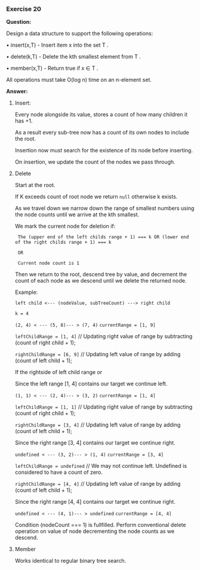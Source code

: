 ### Exercise 20

**Question:** 

Design a data structure to support the following operations:

• insert(x,T) - Insert item x into the set T .

• delete(k,T) - Delete the kth smallest element from T .

• member(x,T) - Return true if x ∈ T .


All operations must take O(log n) time on an n-element set.

**Answer:** 

1. Insert: 

    Every node alongside its value, stores a count of how many children it has +1.

    As a result every sub-tree now has a count of its own nodes to include the root.

    Insertion now must search for the existence of its node before inserting.

    On insertion, we update the count of the nodes we pass through.

2. Delete

    Start at the root.

    If K exceeds count of root node we return `null` otherwise k exists.

    As we travel down we narrow down the range of smallest numbers using the node counts until we arrive at the kth smallest.

    We mark the current node for deletion if:
    
        The (upper end of the left childs range + 1) === k OR (lower end of the right childs range + 1) === k

        OR 

        Current node count is 1

    
    Then we return to the root, descend tree by value, and decrement the count of each node as we descend until we delete the returned node.


    Example:

    `left child <--- (nodeValue, subTreeCount) ---> right child`

     `k = 4`

    `(2, 4) < --- (5, 8)--- > (7, 4)` `currentRange = [1, 9]`

    `leftChildRange = [1, 4]` // Updating right value of range by subtracting (count of right child + 1);
    
    `rightChildRange = [6, 9]` // Updating left value of range by adding (count of left child + 1);

     If the rightside of left child range or

     Since the left range [1, 4] contains our target we continue left.

    `(1, 1) < --- (2, 4)--- > (3, 2)` `currentRange = [1, 4]`

    `leftChildRange = [1, 1]` // Updating right value of range by subtracting (count of right child + 1);
    
    `rightChildRange = [3, 4]` // Updating left value of range by adding (count of left child + 1);

     Since the right range [3, 4] contains our target we continue right.

    `undefined < --- (3, 2)--- > (1, 4)` `currentRange = [3, 4]`

    `leftChildRange = undefined` // We may not continue left. Undefined is considered to have a count of zero.
    
    `rightChildRange = [4, 4]` // Updating left value of range by adding (count of left child + 1);

     Since the right range [4, 4] contains our target we continue right.

    `undefined < --- (4, 1)--- > undefined` `currentRange = [4, 4]`

    Condition (nodeCount === 1) is fullfilled. Perform conventional delete operation on value of node decrementing the node counts as we descend.


3. Member

    Works identical to regular binary tree search.

